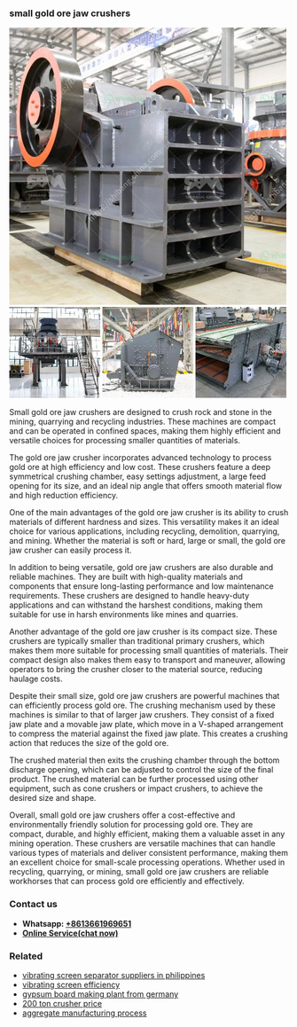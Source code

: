 <h3>small gold ore jaw crushers</h3><img src='1708663639.jpg' alt=''><p>Small gold ore jaw crushers are designed to crush rock and stone in the mining, quarrying and recycling industries. These machines are compact and can be operated in confined spaces, making them highly efficient and versatile choices for processing smaller quantities of materials.</p><p>The gold ore jaw crusher incorporates advanced technology to process gold ore at high efficiency and low cost. These crushers feature a deep symmetrical crushing chamber, easy settings adjustment, a large feed opening for its size, and an ideal nip angle that offers smooth material flow and high reduction efficiency.</p><p>One of the main advantages of the gold ore jaw crusher is its ability to crush materials of different hardness and sizes. This versatility makes it an ideal choice for various applications, including recycling, demolition, quarrying, and mining. Whether the material is soft or hard, large or small, the gold ore jaw crusher can easily process it.</p><p>In addition to being versatile, gold ore jaw crushers are also durable and reliable machines. They are built with high-quality materials and components that ensure long-lasting performance and low maintenance requirements. These crushers are designed to handle heavy-duty applications and can withstand the harshest conditions, making them suitable for use in harsh environments like mines and quarries.</p><p>Another advantage of the gold ore jaw crusher is its compact size. These crushers are typically smaller than traditional primary crushers, which makes them more suitable for processing small quantities of materials. Their compact design also makes them easy to transport and maneuver, allowing operators to bring the crusher closer to the material source, reducing haulage costs.</p><p>Despite their small size, gold ore jaw crushers are powerful machines that can efficiently process gold ore. The crushing mechanism used by these machines is similar to that of larger jaw crushers. They consist of a fixed jaw plate and a movable jaw plate, which move in a V-shaped arrangement to compress the material against the fixed jaw plate. This creates a crushing action that reduces the size of the gold ore.</p><p>The crushed material then exits the crushing chamber through the bottom discharge opening, which can be adjusted to control the size of the final product. The crushed material can be further processed using other equipment, such as cone crushers or impact crushers, to achieve the desired size and shape.</p><p>Overall, small gold ore jaw crushers offer a cost-effective and environmentally friendly solution for processing gold ore. They are compact, durable, and highly efficient, making them a valuable asset in any mining operation. These crushers are versatile machines that can handle various types of materials and deliver consistent performance, making them an excellent choice for small-scale processing operations. Whether used in recycling, quarrying, or mining, small gold ore jaw crushers are reliable workhorses that can process gold ore efficiently and effectively.</p><h3>Contact us</h3><ul><li><strong>Whatsapp:&nbsp;<a href="https://wa.me/8613661969651">+8613661969651</a></strong></li><li><a href="https://swt.shibang-china.com/?git&amp;zhl&amp;small gold ore jaw crushers"><strong>Online Service(chat now)</strong></a></li></ul><h3>Related</h3><ul><li><a href='vibrating screen separator suppliers in philippines.md'>vibrating screen separator suppliers in philippines</a></li><li><a href='vibrating screen efficiency.md'>vibrating screen efficiency</a></li><li><a href='gypsum board making plant from germany.md'>gypsum board making plant from germany</a></li><li><a href='200 ton crusher price.md'>200 ton crusher price</a></li><li><a href='aggregate manufacturing process.md'>aggregate manufacturing process</a></li></ul>